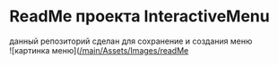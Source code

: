 # ReadMe проекта InteractiveMenu
данный репозиторий сделан для сохранение и создания меню</br>
![картинка меню]([/main/Assets/Images/readMe](/Assets/Images/readMe/Image_Sequence_001_0000.jpg)
